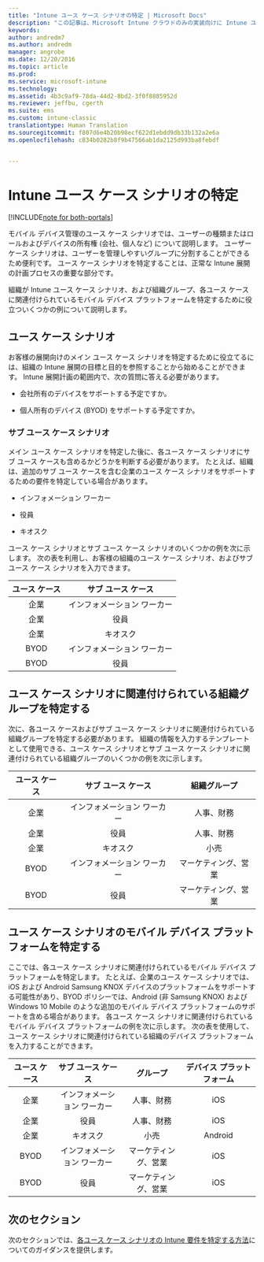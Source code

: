 ```yaml
---
title: "Intune ユース ケース シナリオの特定 | Microsoft Docs"
description: "この記事は、Microsoft Intune クラウドのみの実装向けに Intune ユース ケース シナリオ、およびサブ ユース ケース シナリオを特定するために役立ちます。"
keywords: 
author: andredm7
ms.author: andredm
manager: angrobe
ms.date: 12/20/2016
ms.topic: article
ms.prod: 
ms.service: microsoft-intune
ms.technology: 
ms.assetid: 4b3c9af9-78da-44d2-8bd2-3f0f8885952d
ms.reviewer: jeffbu, cgerth
ms.suite: ems
ms.custom: intune-classic
translationtype: Human Translation
ms.sourcegitcommit: f807d6e4b20b98ecf622d1ebdd9db33b132a2e6a
ms.openlocfilehash: c834b0282b8f9b47566ab1da2125d993ba8febdf


---
```


# <a name="identify-intune-use-case-scenarios"></a>Intune ユース ケース シナリオの特定

[!INCLUDE[note for both-portals](../includes/note-for-both-portals.md)]

モバイル デバイス管理のユース ケース シナリオでは、ユーザーの種類またはロールおよびデバイスの所有権 (会社、個人など) について説明します。 ユーザー ケース シナリオは、ユーザーを管理しやすいグループに分割することができるため便利です。 ユース ケース シナリオを特定することは、正常な Intune 展開の計画プロセスの重要な部分です。

組織が Intune ユース ケース シナリオ、および組織グループ、各ユース ケースに関連付けられているモバイル デバイス プラットフォームを特定するために役立ついくつかの例について説明します。

## <a name="use-case-scenarios"></a>ユース ケース シナリオ

お客様の展開向けのメイン ユース ケース シナリオを特定するために役立てるには、組織の Intune 展開の目標と目的を参照することから始めることができます。 Intune 展開計画の範囲内で、次の質問に答える必要があります。

-   会社所有のデバイスをサポートする予定ですか。

-   個人所有のデバイス (BYOD) をサポートする予定ですか。

### <a name="sub-use-case-scenarios"></a>サブ ユース ケース シナリオ

メイン ユース ケース シナリオを特定した後に、各ユース ケース シナリオにサブ ユース ケースも含めるかどうかを判断する必要があります。 たとえば、組織は、追加のサブ ユース ケースを含む企業のユース ケース シナリオをサポートするための要件を特定している場合があります。

-   インフォメーション ワーカー

-   役員

-   キオスク

ユース ケース シナリオとサブ ユース ケース シナリオのいくつかの例を次に示します。 次の表を利用し、お客様の組織のユース ケース シナリオ、およびサブ ユース ケース シナリオを入力できます。

| **ユース ケース** | **サブ ユース ケース** |
|:---:|:---:|
| 企業 | インフォメーション ワーカー |              
| 企業 | 役員 |           
| 企業 | キオスク |
| BYOD | インフォメーション ワーカー |           
| BYOD | 役員 |

## <a name="identify-organizational-groups-associated-with-use-case-scenarios"></a>ユース ケース シナリオに関連付けられている組織グループを特定する

次に、各ユース ケースおよびサブ ユース ケース シナリオに関連付けられている組織グループを特定する必要があります。 組織の情報を入力するテンプレートとして使用できる、ユース ケース シナリオとサブ ユース ケース シナリオに関連付けられている組織グループのいくつかの例を次に示します。

| **ユース ケース** | **サブ ユース ケース** | **組織グループ** |
|:---:|:---:|:---:|
| 企業 | インフォメーション ワーカー | 人事、財務 |               
| 企業 | 役員 | 人事、財務 |            
| 企業 | キオスク | 小売 |
| BYOD | インフォメーション ワーカー | マーケティング、営業 |            
| BYOD | 役員 | マーケティング、営業 |

## <a name="identify-mobile-device-platforms-for-use-case-scenarios"></a>ユース ケース シナリオのモバイル デバイス プラットフォームを特定する

ここでは、各ユース ケース シナリオに関連付けられているモバイル デバイス プラットフォームを特定します。 たとえば、企業のユース ケース シナリオでは、iOS および Android Samsung KNOX デバイスのプラットフォームをサポートする可能性があり、BYOD ポリシーでは、Android (非 Samsung KNOX) および Windows 10 Mobile のような追加のモバイル デバイス プラットフォームのサポートを含める場合があります。 各ユース ケース シナリオに関連付けられているモバイル デバイス プラットフォームの例を次に示します。 次の表を使用して、ユース ケース シナリオに関連付けられている組織のデバイス プラットフォームを入力することができます。

| **ユース ケース** | **サブ ユース ケース** | **グループ** | **デバイス プラットフォーム** |   
|:---:|:---:|:---:|:---:|
| 企業 | インフォメーション ワーカー | 人事、財務 | iOS |                                                           
| 企業 | 役員 | 人事、財務 | iOS |                                                           
| 企業 | キオスク | 小売 | Android |
| BYOD | インフォメーション ワーカー | マーケティング、営業 | iOS |                                                           
| BYOD | 役員 | マーケティング、営業 | iOS |

## <a name="next-section"></a>次のセクション

次のセクションでは、[各ユース ケース シナリオの Intune 要件を特定する方法](section-3-determine-use-case-requirements.md)についてのガイダンスを提供します。



<!--HONumber=Dec16_HO5-->


